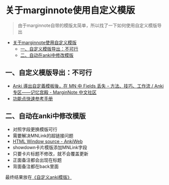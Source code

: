 # 关于marginnote使用自定义模版
> 由于marginnote自带的模版太简单，所以找了一下如何使用自定义模版导出
<!--ts-->
* [关于marginnote使用自定义模版](#关于marginnote使用自定义模版)
   * [一、自定义模版导出：不可行](#一自定义模版导出不可行)
   * [二、自动在anki中修改模版](#二自动在anki中修改模版)

<!-- Created by https://github.com/ekalinin/github-markdown-toc -->
<!-- Added by: runner, at: Tue Jun  7 15:57:36 UTC 2022 -->

<!--te-->
## 一、自定义模版导出：不可行
- [Anki 導出自定義模板後，在 MN 中 Fields 丢失 - 方法、技巧、工作流 / Anki专区——记忆宫殿 - MarginNote 中文社区](https://bbs.marginnote.cn/t/topic/17640)
- [功能点快速参考手册](https://manual.marginnote.cn/review/#anki%E5%8D%A1%E7%89%87%E7%BB%84%E5%AD%97%E6%AE%B5%E5%90%AB%E4%B9%89)
## 二、自动在anki中修改模版
- 对照字段更换模版可行
- 需要解决MNLink的超链接问题
- [HTML Window source - AnkiWeb](https://ankiweb.net/shared/info/1214415810)
- showdown卡片模版添加MNLink字段
- 只要卡片标题不修改，就不会覆盖更新
- 正面备注都会出现在标题
- 背面备注都在back里面

最终结果放在[《自定义anki模版》](../Anki_around/custom_md_template.md)